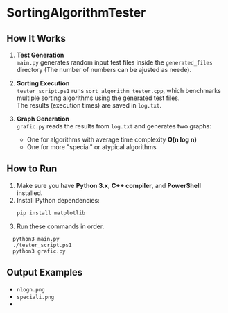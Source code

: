 # SortingAlgorithmTester


##  How It Works

1. **Test Generation**  
   `main.py` generates random input test files inside the `generated_files` directory (The number of numbers can be ajusted as neede).

2. **Sorting Execution**  
   `tester_script.ps1` runs `sort_algorithm_tester.cpp`, which benchmarks multiple sorting algorithms using the generated test files.  
   The results (execution times) are saved in `log.txt`.

3. **Graph Generation**  
   `grafic.py` reads the results from `log.txt` and generates two graphs:
   - One for algorithms with average time complexity **O(n log n)**
   - One for more "special" or atypical algorithms  

 



##  How to Run

1. Make sure you have **Python 3.x**, **C++ compiler**, and **PowerShell** installed.
2. Install Python dependencies:
   ```bash
   pip install matplotlib
3. Run these commands in order.
 ```
   python3 main.py
   ./tester_script.ps1
   python3 grafic.py
```
## Output Examples

- `nlogn.png`
- `speciali.png`
- 


